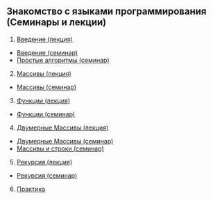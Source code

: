 ## Знакомство с языками программирования (Семинары и лекции)
1. [Введение (лекция)](https://github.com/olgashenkel/GB_CSharp/tree/main/LESSON_1)
- [Введение (семинар)](https://github.com/olgashenkel/GB_CSharp/tree/main/LESSON_practice-1)
- [Простые алгоритмы (семинар)](https://github.com/olgashenkel/GB_CSharp/tree/main/LESSON_practice-2)
2. [Массивы (лекция)](https://github.com/olgashenkel/GB_CSharp/tree/main/LESSON_2)
- [Массивы (семинар)](https://github.com/olgashenkel/GB_CSharp/tree/main/LESSON_practice-3)
3. [Функции (лекция)](https://github.com/olgashenkel/GB_CSharp/tree/main/LESSON_3)
- [Функции (семинар)](https://github.com/olgashenkel/GB_CSharp/tree/main/LESSON_practice-4)
4. [Двумерные Массивы (лекция)](https://github.com/olgashenkel/GB_CSharp/tree/main/LESSON_4)
- [Двумерные Массивы (семинар)](https://github.com/olgashenkel/GB_CSharp/tree/main/LESSON_practice-5)
- [Массивы и строки (семинар)]()
5. [Рекурсия (лекция)]()
- [Рекурсия (семинар)]()
6. [Практика](https://github.com/olgashenkel/GB_CSharp/tree/main/PRACTICE)
